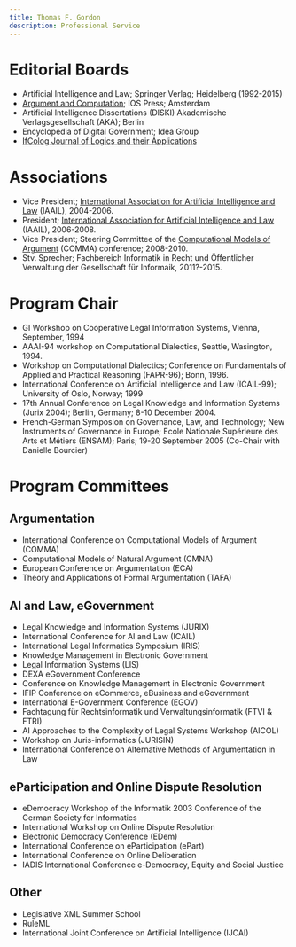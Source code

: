 ```yaml
---
title: Thomas F. Gordon
description: Professional Service
---
```


# Editorial Boards

- Artificial Intelligence and Law; Springer Verlag;
  Heidelberg (1992-2015)
- [Argument and Computation](http://content.iospress.com/journals/argument-and-computation); IOS Press; Amsterdam
- Artificial Intelligence Dissertations (DISKI)
  Akademische Verlagsgesellschaft (AKA); Berlin
- Encyclopedia of Digital Government; Idea Group
- [IfColog Journal of Logics and their Applications](http://www.collegepublications.co.uk/journals/ifcolog/)

# Associations

- Vice President; [International Association for Artificial
  Intelligence and Law](http://iaail.org/) (IAAIL), 2004-2006.
- President; [International Association for Artificial Intelligence and
  Law](http://iaail.org/) (IAAIL), 2006-2008.
- Vice President; Steering Committee of the [Computational Models of
  Argument](http://comma.csc.liv.ac.uk/) (COMMA) conference; 2008-2010.
- Stv. Sprecher; Fachbereich Informatik in Recht und Öffentlicher
  Verwaltung der Gesellschaft für Informaik, 2011?-2015.


# Program Chair

- GI Workshop on Cooperative Legal Information Systems, Vienna,
  September, 1994
- AAAI-94 workshop on Computational Dialectics, Seattle,
  Wasington, 1994.
- Workshop on Computational Dialectics; Conference on Fundamentals of
  Applied and Practical Reasoning (FAPR-96); Bonn, 1996.
- International Conference on Artificial Intelligence and Law
  (ICAIL-99); University of Oslo, Norway; 1999
- 17th Annual Conference on Legal Knowledge and Information Systems
  (Jurix 2004); Berlin, Germany; 8-10 December 2004.
- French-German Symposion on Governance, Law, and Technology; New
  Instruments of Governance in Europe; Ecole Nationale Supérieure des
  Arts et Métiers (ENSAM); Paris; 19-20 September 2005 (Co-Chair with
  Danielle Bourcier)

# Program Committees

## Argumentation

- International Conference on Computational Models of Argument
  (COMMA)
- Computational Models of Natural Argument (CMNA)
- European Conference on Argumentation (ECA)
- Theory and Applications of Formal Argumentation (TAFA)

## AI and Law, eGovernment

- Legal Knowledge and Information Systems (JURIX)
- International Conference for AI and Law (ICAIL)
- International Legal Informatics Symposium (IRIS)
- Knowledge Management in Electronic Government
- Legal Information Systems (LIS)
- DEXA eGovernment Conference
- Conference on Knowledge Management in Electronic Government
- IFIP Conference on eCommerce, eBusiness and eGovernment
- International E-Government Conference (EGOV)
- Fachtagung für Rechtsinformatik und Verwaltungsinformatik (FTVI & FTRI)
- AI Approaches to the Complexity of Legal Systems Workshop (AICOL)
- Workshop on Juris-informatics (JURISIN)
- International Conference on Alternative Methods of Argumentation in Law

## eParticipation and Online Dispute Resolution

- eDemocracy Workshop of the Informatik 2003 Conference of the German
  Society for Informatics
- International Workshop on Online Dispute Resolution
- Electronic Democracy Conference (EDem)
- International Conference on eParticipation (ePart)
- International Conference on Online Deliberation
- IADIS International Conference  e-Democracy, Equity and Social Justice

## Other

- Legislative XML Summer School
- RuleML
- International Joint Conference on Artificial Intelligence (IJCAI)

<!--

# Details

- Editorial Board; Artificial Intelligence and Law; Springer Verlag;
  Heidelberg; 1992 to present
- Vice Chairman; Special Interest Group 6.1.2; Formalization and
  Expert Systems in Law; German Association for Computer Science (GI),
  1992 to 2004.
- Executive Committee; International Association for Artificial
  Intelligence and Law (IAAIL), 1994-1997, 2000-2003 Co-chair; AAAI-94
  workshop on Computational Dialectics
- Program Chair; GI Workshop on Cooperative Legal Information Systems,
  Vienna, September, 1994
- Program Chair; Workshop on Computational Dialectics; Conference on
- Fundamentals of Applied and Practical Reasoning (FAPR-96);
  Bonn, 1996.
- Program Committee; 10th Annual Conference on Legal Knowledge and
  Information Systems (JURIX 1997); Amsterdam, The Netherlands; 12
  December 2000.
- Program Chair; International Conference on Artificial Intelligence
  and Law (ICAIL-99); University of Oslo, Norway; 1999 European
- Chairman; IFIP Working Group 8.5; Information Systems in Public
  Administration; 1998-2002
- Editorial Board; Artificial Intelligence and Law; Springer Verlag;
  Heidelberg; 1992 to present
- Vice Chairman; Special Interest Group 6.1.2; Formalization and
  Expert Systems in Law; German Association for Computer Science (GI),
  1992 to 2004.
- Executive Committee; International Association for Artificial
  Intelligence and Law (IAAIL), 1994-1997, 2000-2003
- Co-chair; AAAI-94 workshop on Computational Dialectics
- Program Chair; GI Workshop on Cooperative Legal Information Systems,
  Vienna, September, 1994
- Program Chair; Workshop on Computational Dialectics; Conference
  onFundamentals of Applied and Practical Reasoning (FAPR-96);
  Bonn, 1996.
- Program Committee; 10th Annual Conference on Legal Knowledge and
  Information Systems (JURIX 1997); Amsterdam, The Netherlands; 12
  December 2000.
- Program Chair; International Conference on Artificial Intelligence
  and Law (ICAIL-99); University of Oslo, Norway; 1999
- European Chairman; IFIP Working Group 8.5; Information Systems in
  Public Administration; 1998-2002
- External Reviewer; 13th Annual Conference on Legal Knowledge and
  Information Systems (JURIX 2000); Enschede, The Netherlands; 14-15
  December 2000.
- Executive Committee; FA 6.2 of the German Informatics Association;
  Informatics and Public Administration; 2001-2004.
- Executive Committee; FA 6.1 of the German Informatics Association;
- Legal Informatics and Information Law Editor, ERCIM News No. 48
  (January 2001), Special Theme: Electronic Government
- Program Committee; International Legal Informatics Symposium 2003
  (IRIS 2003); 20-22 February 2003; Salzburg, Austria
- Program Commitee; Online Mediation Symposium; Sankt Augustin,
  Germany; 21 February 2003
- Program Committee; Knowledge Management in Electronic Government
  (KMGov 2003); 26-28 May 2003; Greece
- Program Committee; Legal Information Systems (LIS 2003); Special
  Session in Conjunction with the 6th International Conference On
  Business Information (Bis 2003); Colorado Springs, Colorado, USA;
  June 4-6, 2003
- Program Committee; International Conference for Artificial
  Intelligence and Law (ICAIL 2003); Edinburgh, Scottland; June, 2003.
- Program Committee; Online Dispute Resolution Workshop of the
  International Conference for Artificial Intelligence and Law (ICAIL
  2003); Edinburgh, Scottland; June, 2003.
- Program Committee; Second DEXA eGovernment Conference (EGOV 2003);
  Prague, Czech Republic; 1-5 September 2003.
- Program Committee; 4th Annual International Conference on
  Object-Oriented and Internet-based Technologies, Concepts, and
  Applications for a Networked World (Net.ObjectDays 2003); Erfurt,
  Germany; 22-25 September 2003.
- Program Committe; eDemocracy Workshop of the Informatik 2003
  Conference of the German Society for Informatics (GI - Gesellschaft
  für Informatik); Frankfurt am Main, Germany; 29 Sep. - 02
  Oct., 2003.
- Vice President; International Association for Artificial
  Intelligence and Law (IAAIL), 2004-2006.
- Program Committee; 16th Annual Conference on Legal Knowledge and
  Information Systems (JURIX 2003); Utrecht, The Netherlands; 11-12
  December 2003.
- Organizing Committee; International Workshop on the Development of
  Standards for Describing Legal Documents; Utrecht, The Netherlands;
  11 December 2003.
- Co-chair; Workshop on AI to Support eGovernment; 23rd Annual
  International Conference of the BCS Specialist Group on Artificial
  Intelligence; Cambridge, UK; 15-17 December 2003.
- Program Committee; 5th Working Conference on Knowledge Management in
  Electronic Government (KMGov 2004); Krems, Austria; 17-18 May; 2004.
- Program Committee; International Legal Informatics Symposium 2004
  (IRIS 2004); Salzburg, Austria; 26-28 February 2004.
- Program Committee; EU-Lat Workshop on eGovernment and eDemocracy;
  Santiago, Chile; 24-27 May 2004.
- Program Committee; 4th Workshop on Computational Models of Natural
  Argument (CMNA4); 16th European Conference on Artificial
  Intelligence (ECAI 2004); Valencia, Spain; 22-27 August, 2004.
- Reviewer; Special Issue on Computational Models of Natural Argument
  of the International Journal of Intelligent Systems (IJIS); 2004.
- Program Committee; Fourth IFIP Conference on eCommerce, eBusiness
  and eGovernment; IFIP World Computer Congress; Toulouse, France;
  22-27 August 2004.
- Program Chair; 17th Annual Conference on Legal Knowledge and
  Information Systems (Jurix 2004); Berlin, Germany; 8-10
  December 2004.
- Program Committee; International Legal Informatics Symposium 2005
  (IRIS 2005); Salzburg, Austria; 24-26 February 2005.
- Program Committee; 10th International Conference on Artificial
  Intelligence and Law (ICAIL 05); Bologna; 6-10 June, 2005.
- Program Committee; 5th Workshop on Computational Models of Natural
  Argument (CMNA5); International Joint Conference on Artficial
  Intelligence (IJCAI 2005); Edinburgh; 30 July - 5 August, 2005.
- President; International Association for Artificial Intelligence and
  Law (IAAIL), 2006-2008.
- Program Committee; DEXA eGovernment Conference (EGOV 2005);
  Copenhagen, Denmark; 22-26 August 2005.
- Co-Chair; French-German Symposion on Governance, Law, and
  Technology; New Instruments of Governance in Europe; Ecole Nationale
  Supérieure des Arts et Métiers (ENSAM); Paris; 19-20 September 2005;
- Program Committee; Jurix 2005 Conference on Legal Knowledge Systems;
  Brussels, Belgium; 8-10 December 2005.
- Program Committee; Jurix 2005 Workshop on Online Dispute Resolution;
  Brussels, Belgium; 10 December 2005.
- Program Committee; International Legal Informatics Symposium (IRIS
  2006); Vienna, Austria; 16-18 February 2006.
- Program Committee; First International Conference on Computational
  Models of Argument (COMMA06); Liverpool, UK; September, 2006.
- Program Committee; Special Session on Argument, Dialogue and
  Decision of the Eleventh International Workshop on Non-Montonic
  Reasoning; Lake District, England; 30 May - 1 June 2006.
- Program Committee; 6th Workshop on Computational Models of Natural
  Argument (CMNA6); 17th European Conference on Artificial
  Intelligence (ECAI 2006); Riva del Garda, Italy; 28 August, 2006.
- Editorial Board; Artificial Intelligence Dissertations (DISKI);
  Akademische Verlagsgesellschaft (AKA); Berlin; 2006 to present.
- Program Committee; 11th International Conference on Artificial
  Intelligence and Law (ICAIL 07); Palo Alto, California; June, 2007.
- Program Committee; Fourth International Workshop on Online Dispute
  Resolution; Palo Alto, California; June, 2007.
- Program Committee; 3. eDemo-Workshop: Sozio-technische
  Infrastrukturen für demokratische Prozesse: Praxis und Perspektiven;
  Informatik 2006; Technische Universität Dresden; 5-6 Oktober 2006.
- Program Committee; Jurix 2006 Conference on Legal Knowledge Systems;
  Paris, France; 7-9 December 2006.
- Program Committee; 7th Workshop on Computational Models of Natural
  Argument (CMNA7); International Joint Conference on Artificial
  Intelligence (IJCAI); Hyberabad, India; January, 2007.
- Editorial Board; Encyclopedia of Digital Government; Idea Group; 2006.
- Scientific Advisory Board; European IT Academy of Law (Europäische
  EDV-Akademie des Rechts, EEAR); 2007-2010.
- Program Committee; 2nd International Pragmatic Web Conference;
  Tilburg, The Netherlands; 22-23 October 2007.
- Program Committee; Sixth international EGOV conference 2007;
  Regensburg, Germany; 3-7 September 2007.
- Scientific Committee; Legislative XML Summer School; San Domenico di
  Fiesole (Florence, Italy); 10-15 September 2007.
- Program Committee; Jurix 2007 Conference on Legal Knowledge Systems;
  Leyden, The Netherlands; 12-15 December 2007.
- Executive Board; Department for Informatics in Law and Public
  Administration (FB RVI); German Society for Informatics (GI); 2008
  to present.
- Program Committee; Second International Conference on Computational
  Models of Argument (COMMA 2008); RIT; Toulouse, France; May, 2008.
- Program Committee; Seventh International E-Government Conference
  (EGOV 2008); Torino, Italy; 1-5 September 2008.
- Program Committee; RuleML 2008; Orlando, Florida; October, 2008.
- Program Committee; Electronic Democracy Conference (EDem2008);
  Krems, Austria; 29-30 September 2008.
- Vice President; Steering Committee of the Computational Models of
  Argument (COMMA 2008) conference; 2008-2010.
- Program Committee; 12th International Conference on Artificial
  Intelligence and Law (ICAIL 09); Barcelona, Spain; June, 2009.
- Program Committee; Jurix 2008 Conference on Legal Knowledge
  Systems;Florence, Italy; 10-13 December 2008.
- Program Committee; Jurix 2008 Workshop on Online Dispute Resolution;
  Florence, Italy; 10 December 2008.
- Program Committee; First International Conference on eParticipation
  (ePart) 2009; Linz, Austria; 31 August - 4 September 2009.
- Program Committee; Third Conference on Electronic Democracy (EDem
  2009); Vienna, Austria; 7-8 September 2009.
- Program Committee; Third International Conference on Computational
  Models of Argument (COMMA 2010); University of Brescia, Italy; 8-10
  September, 2010.
- Program Committee; Fachtagung für Rechtsinformatik und
  Verwaltungsinformatik (FTVI & FTRI 2010); Universität Koblenz; 25-26
  März, 2010.
- Program Committee; Jurix 2009 Conference on Legal Knowledge Systems;
  Rotterdam, The Netherlands; 16-19 December 2009.
- Scientific Committee; Legislative XML Summer School; San Domenico di
  Fiesole (Florence, Italy); 7-12 September 2009.
- Editorial Board; Argument and Computation; Taylor and Francis;
  London; 2009 to present.
- Program Committee; Fourth Conference on Electronic Democracy (EDem
  2010); Danube University, Krems, Austria; 6-7 May 2010.
- Program Committee; Second International Conference on eParticipation
  (ePart 2010); University of Lausanne; Lausanne, Switzerland; August
  29 - September 2, 2010.
- Program Committee; 4th International Conference on Online
  Deliberation (OD2010); University of Leeds, United Kingdom; 30
  June - 2 July, 2010.
- Program Committee; IADIS International Conference e-Democracy,
  Equity and Social Justice; Albert Lüdwig University; Freiburg,
  Germany; 26 - 28 July 2010.
- Track Chair, Rules and Norms; 4th International Web Rule Symposium
  (RuleML 2010); Washington D.C., USA; 21-23 October 2010.
- Program Committee; 10th International Workshop on Computational
  Models of Natural Argument, CMNA X; Lisbon, Portugal; August, 2010.
- Program Committee; Jurix 2010 Conference on Legal Knowledge
  Systems; 2010.  Section Editor for Argumentation; Artificial
  Intelligence and Law; Springer-Verlag; Heidelberg; as of June, 2010.
- Program Committee; Jurix 2010 Workshop on Modelling Legal Cases and
  Legal Rules; Liverpool, UK; December, 2010.
- Stv. Sprecher; Fachbreich Informatik in Recht und öffentlicher
  Verwaltung; Gesellschaft für Informatik e.V.; 2010
- Program Committee; First International Workshop on Theory and
  Applications of Formal Argumentation (TAFA-11); Barcelona, Spain;
  July 2010.
- Scientific Advisory Board; Law, Governance and Technology Series;
  Springer-Verlag; 2011 to present.
- Program Committee; 13th International Conference on Artificial
  Intelligence and Law (ICAIL 2011); Pittsburg, Pennsylvannia, USA;
  June 6-10, 2011.
- Program Committee; 11th International Workshop on Computational
  Models of Natural Argument, CMNA XI; San Francisco, California;
  August, 2011.
- Program Committee; Twenty-Second International Joint Conference on
  Artificial Intelligence (IJCAI-11); Barcelona, Spain; July
  16-22, 2011.
- Program Committee; AI Approaches to the Complexity of Legal Systems
  Workshop (AICOL-2011); XXV. World Congress of Philosophy of Law and
  Social Philosophy; Frankfurt am Main, Germany; 15-20 August 2011.
- Cochair, together with Antonino Rotolo, of the Rules and Norms Track
  of the RuleML 2011 conference, co-located with the international
  Business Rules Forum; Orlando, Florida; 3-5 November 2011.
- Program Committee; Fifth International Workshop on Juris-informatics
  (JURISIN 2011); Kagawa, Japan; 1-2 December 2011.
- Program Committee; Jurix 2011 Conference on Legal Knowledge Systems;
  Vienna, Austraia; 14-16 December 2011.
- Program Committee; Fachtagung für Verwaltungsinformatik (FTVI) und
  Fachtagung für Rechtsinformatik (FTRI) 2012; Zeppelin Universität in
  Friedrichshafen am Bodensee; 15-16 March 2012.
- Program Committee; Conference for Administrative Information Systems
  (FTVI 2012) and Legal Information Systems (FTRI 2012);
  Friedrichshafen; Germany; March 14-16, 2012.
- Program Committee; Fourth international conference on eParticipation
  (ePart 2012); Kristiansand, Norway; September 3-6, 2012.
- Programm Committee; 12th International Workshop on Computational
  Models of Natural Argument (CMNA XII); Montpellier, France; 27-28
  August 2012.
- Program Committee; 4th International Conference on Computational
  Models of Argument (COMMA 2012); Vienna, Austria, 10-12
  September, 2012.
- Program Committee; International Conference on Alternative Methods
  of Argumentation in Law (Argumentation 2012); Brno, Czech Republic;
  October 26, 2012.
- Program Committee; Sixth International Workshop on Juris-informatics
  (JURISIN 2012); Miyazaki, Japan; November 30 - December 1, 2012.
- Program Committee; Jurix 2011 Conference on Legal Knowledge Systems;
  Amsterdam, The Netherlands; 18-19 December 2012.
- Program Committee; 14th International Conference on Artificial
  Intelligence and Law (ICAIL 2013); Rome, Italy; June 10-14, 2013.
- Program Commitee; 7th International University of Washington,
  Seattle, U.S.RuleML 2013 Challenge; 11-13 July 2013.
- Program Committee; Fifth international conference on eParticipation
  (ePart 2013); Koblenz, Germany; September 16-19, 2013.
- Program Committee; Second International Workshop on Theory and
  Applications of Formal Argumentation (TAFA 2013); Beijing, China;
  August 2013.
- Program Committee; 13th International Workshop on Computational
  Models of Natural Argument (CMNA 13); Rome, Italy; 14 June 2013.
- Program Committee; Jurix 2011 Conference on Legal Knowledge Systems;
  Bologna, Italy; 11-13 December 2013.
- Advisory Committee; Seventh International Workshop on
  Juris-informatics (JURISIN 2013); Japan; 2013.
- Organizing Committee; Conference for Administrative Information
  Systems (FTVI 2014) and Legal Information Systems (FTRI 2014);
  Berlin; Germany; 20-21 March 2014.
- Program Committee; 5th International Conference on Computational
  Models of Argument (COMMA 2014); Pitlochry, Scotland; 9-12
  September, 2014.
- Program Committee; First European Conference on Argumentation (ECA
  2015); Lisbon, Portugal, 9-12 June 2015.
- External Reviewer; 13th Annual Conference on Legal Knowledge and
  Information Systems (JURIX 2000); Enschede, The Netherlands; 14-15
  December 2000.
- Executive Committee; FA 6.2 of the German Informatics Association;
  Informatics and Public Administration; 2001-2004.
- Executive Committee; FA 6.1 of the German Informatics Association;
  Legal Informatics and Information Law
- Editor, ERCIM News No. 48 (January 2001), Special Theme: Electronic
  Government
- Program Committee; International Legal Informatics Symposium 2003
  (IRIS 2003); 20-22 February 2003; Salzburg, Austria
- Program Commitee; Online Mediation Symposium; Sankt Augustin,
  Germany; 21 February 2003
- Program Committee; Knowledge Management in Electronic Government
  (KMGov 2003); 26-28 May 2003; Greece
- Program Committee; Legal Information Systems (LIS 2003); Special
  Session in Conjunction with the 6th International Conference On
  Business Information (Bis 2003); Colorado Springs, Colorado, USA;
  June 4-6, 2003
- Program Committee; International Conference for Artificial
  Intelligence and Law (ICAIL 2003); Edinburgh, Scottland; June, 2003.
- Program Committee; Online Dispute Resolution Workshop of the
  International Conference for Artificial Intelligence and Law (ICAIL
  2003); Edinburgh, Scottland; June, 2003.
- Program Committee; Second DEXA eGovernment Conference (EGOV 2003);
  Prague, Czech Republic; 1-5 September 2003.
- Program Committee; 4th Annual International Conference on
  Object-Oriented and Internet-based Technologies, Concepts, and
  Applications for a Networked World (Net.ObjectDays 2003); Erfurt,
  Germany; 22-25 September 2003.
- Program Committe; eDemocracy Workshop of the Informatik 2003
  Conference of the German Society for Informatics (GI - Gesellschaft
  für Informatik); Frankfurt am Main, Germany; 29 Sep. - 02
  Oct., 2003. Vice President; International Association for Artificial
  Intelligence and Law (IAAIL), 2004-2006.
- Program Committee; 16th Annual Conference on Legal Knowledge and
  Information Systems (JURIX 2003); Utrecht, The Netherlands; 11-12
  December 2003.
- Organizing Committee; International Workshop on the Development of
  Standards for Describing Legal Documents; Utrecht, The Netherlands;
  11 December 2003.
- Co-chair; Workshop on AI to Support eGovernment; 23rd Annual
  International Conference of the BCS Specialist Group on Artificial
  Intelligence; Cambridge, UK; 15-17 December 2003.
- Program Committee; 5th Working Conference on Knowledge Management in
  Electronic Government (KMGov 2004); Krems, Austria; 17-18 May; 2004.
- Program Committee; International Legal Informatics Symposium 2004
  (IRIS 2004); Salzburg, Austria; 26-28 February 2004.
- Program Committee; EU-Lat Workshop on eGovernment and eDemocracy;
  Santiago, Chile; 24-27 May 2004.
- Program Committee; 4th Workshop on Computational Models of Natural
  Argument (CMNA4); 16th European Conference on Artificial
  Intelligence (ECAI 2004); Valencia, Spain; 22-27 August, 2004.
- Reviewer; Special Issue on Computational Models of Natural Argument
  of the International Journal of
- Intelligent Systems (IJIS); 2004.
- Program Committee; Fourth IFIP Conference on eCommerce, eBusiness
  and eGovernment; IFIP World Computer Congress; Toulouse, France;
  22-27 August 2004.
- Program Chair; 17th Annual Conference on Legal Knowledge and
  Information Systems (Jurix 2004); Berlin, Germany; 8-10
  December 2004.
- Program Committee; International Legal Informatics Symposium 2005
  (IRIS 2005); Salzburg, Austria; 24-26 February 2005.
- Program Committee; 10th International Conference on Artificial
  Intelligence and Law (ICAIL 05); Bologna; 6-10 June, 2005.
- Program Committee; 5th Workshop on Computational Models of Natural
  Argument (CMNA5); International Joint Conference on Artficial
  Intelligence (IJCAI 2005); Edinburgh; 30 July - 5 August, 2005.
- President; International Association for Artificial Intelligence and
  Law (IAAIL), 2006-2008.
- Program Committee; DEXA eGovernment Conference (EGOV 2005);
  Copenhagen, Denmark; 22-26 August 2005.
- Co-Chair; French-German Symposion on Governance, Law, and
  Technology; New Instruments of Governance in Europe; Ecole Nationale
  Supérieure des Arts et Métiers (ENSAM); Paris; 19-20 September 2005;
- Program Committee; Jurix 2005 Conference on Legal Knowledge Systems;
  Brussels, Belgium; 8-10 December 2005.
- Program Committee; Jurix 2005 Workshop on Online Dispute Resolution;
  Brussels, Belgium; 10 December 2005.
- Program Committee; International Legal Informatics Symposium (IRIS
  2006); Vienna, Austria; 16-18 February 2006.
- Program Committee; First International Conference on Computational
  Models of Argument (COMMA06); Liverpool, UK; September, 2006.
- Program Committee; Special Session on Argument, Dialogue and
  Decision of the Eleventh International Workshop on Non-Montonic
  Reasoning; Lake District, England; 30 May - 1 June 2006.
- Program Committee; 6th Workshop on Computational Models of Natural
  Argument (CMNA6); 17th European Conference on Artificial
  Intelligence (ECAI 2006); Riva del Garda, Italy; 28 August, 2006.
- Editorial Board; Artificial Intelligence Dissertations (DISKI);
  Akademische Verlagsgesellschaft (AKA); Berlin; 2006 to present.
- Program Committee; 11th International Conference on Artificial
  Intelligence and Law (ICAIL 07); Palo Alto, California; June, 2007.
- Program Committee; Fourth International Workshop on Online Dispute
  Resolution; Palo Alto, California; June, 2007.
- Program Committee; 3. eDemo-Workshop: Sozio-technische
  Infrastrukturen für demokratische Prozesse: Praxis und Perspektiven;
  Informatik 2006; Technische Universität Dresden; 5-6 Oktober 2006.
- Program Committee; Jurix 2006 Conference on Legal Knowledge Systems;
  Paris, France; 7-9 December 2006.
- Program Committee; 7th Workshop on Computational Models of Natural
  Argument (CMNA7); International Joint Conference on Artificial
  Intelligence (IJCAI); Hyberabad, India; January, 2007.
- Editorial Board; Encyclopedia of Digital Government; Idea
  Group; 2006.
- Scientific Advisory Board; European IT Academy of Law (Europäische
  EDV-Akademie des Rechts, EEAR); 2007-2010.
- Program Committee; 2nd International Pragmatic Web Conference;
  Tilburg, The Netherlands; 22-23 October 2007.
- Program Committee; Sixth international EGOV conference 2007;
  Regensburg, Germany; 3-7 September 2007.
- Scientific Committee; Legislative XML Summer School; San Domenico di
  Fiesole (Florence, Italy); 10-15 September 2007.
- Program Committee; Jurix 2007 Conference on Legal Knowledge Systems;
  Leyden, The Netherlands; 12-15 December 2007.
- Executive Board; Department for Informatics in Law and Public
  Administration (FB RVI); German Society for Informatics (GI); 2008
  to present.
- Program Committee; Second International Conference on Computational
  Models of Argument (COMMA 2008); RIT; Toulouse, France; May, 2008.
- Program Committee; Seventh International E-Government Conference
  (EGOV 2008); Torino, Italy; 1-5 September 2008.
- Program Committee; RuleML 2008; Orlando, Florida; October, 2008.
- Program Committee; Electronic Democracy Conference (EDem2008);
  Krems, Austria; 29-30 September 2008.
- Vice President; Steering Committee of the Computational Models of
  Argument (COMMA 2008) conference; 2008-2010.
- Program Committee; 12th International Conference on Artificial
  Intelligence and Law (ICAIL 09); Barcelona, Spain; June, 2009.
- Program Committee; Jurix 2008 Conference on Legal Knowledge Systems;
  Florence, Italy; 10-13 December 2008.
- Program Committee; Jurix 2008 Workshop on Online Dispute Resolution;
  Florence, Italy; 10 December 2008.
- Program Committee; First International Conference on eParticipation
  (ePart) 2009; Linz, Austria; 31 August - 4 September 2009.
- Program Committee; Third Conference on Electronic Democracy (EDem
  2009); Vienna, Austria; 7-8 September 2009.
- Program Committee; Third International Conference on Computational
  Models of Argument (COMMA 2010); University of Brescia, Italy; 8-10
  September, 2010.
- Program Committee; Fachtagung für Rechtsinformatik und
  Verwaltungsinformatik (FTVI & FTRI 2010); Universität Koblenz; 25-26
  März, 2010.
- Program Committee; Jurix 2009 Conference on Legal Knowledge Systems;
  Rotterdam, The Netherlands; 16-19 December 2009.
- Scientific Committee; Legislative XML Summer School; San Domenico di
  Fiesole (Florence, Italy); 7-12 September 2009.
- Editorial Board; Argument and Computation; Taylor and Francis;
  London; 2009 to present.
- Program Committee; Fourth Conference on Electronic Democracy (EDem
  2010); Danube University, Krems, Austria; 6-7 May 2010.
- Program Committee; Second International Conference on eParticipation
  (ePart 2010); University of Lausanne; Lausanne, Switzerland; August
  29 - September 2, 2010.
- Program Committee; 4th International Conference on Online
  Deliberation (OD2010); University of Leeds, United Kingdom; 30
  June - 2 July, 2010.
- Program Committee; IADIS International Conference e-Democracy,
  Equity and Social Justice; Albert Lüdwig University; Freiburg,
  Germany; 26 - 28 July 2010.
- Track Chair, Rules and Norms; 4th International Web Rule Symposium
  (RuleML 2010); Washington D.C., USA; 21-23 October 2010.
- Program Committee; 10th International Workshop on Computational
  Models of Natural Argument, CMNA X; Lisbon, Portugal; August, 2010.
- Program Committee; Jurix 2010 Conference on Legal Knowledge
  Systems; 2010.
- Section Editor for Argumentation; Artificial Intelligence and Law;
  Springer-Verlag; Heidelberg; as of June, 2010.
- Program Committee; Jurix 2010 Workshop on Modelling Legal Cases and
  Legal Rules; Liverpool, UK; December, 2010.
- Stv. Sprecher; Fachbreich Informatik in Recht und öffentlicher
  Verwaltung; Gesellschaft für Informatik e.V.; 2010
- Program Committee; First International Workshop on Theory and
  Applications of Formal Argumentation (TAFA-11); Barcelona, Spain;
  July 2010.
- Scientific Advisory Board; Law, Governance and Technology Series;
  Springer-Verlag; 2011 to present.
- Program Committee; 13th International Conference on Artificial
  Intelligence and Law (ICAIL 2011); Pittsburg, Pennsylvannia, USA;
  June 6-10, 2011.
- Program Committee; 11th International Workshop on Computational
  Models of Natural Argument, CMNA XI; San Francisco, California;
  August, 2011.
- Program Committee; Twenty-Second International Joint Conference on
  Artificial Intelligence (IJCAI-11); Barcelona, Spain; July
  16-22, 2011.
- Program Committee; AI Approaches to the Complexity of Legal Systems
  Workshop (AICOL-2011); XXV. World Congress of Philosophy of Law and
  Social Philosophy; Frankfurt am Main, Germany; 15-20 August 2011.
- Cochair, together with Antonino Rotolo, of the Rules and Norms Track
  of the RuleML 2011 conference, co-located with the international
  Business Rules Forum; Orlando, Florida; 3-5 November 2011.
- Program Committee; Fifth International Workshop on Juris-informatics
  (JURISIN 2011); Kagawa, Japan; 1-2 December 2011.
- Program Committee; Jurix 2011 Conference on Legal Knowledge Systems;
  Vienna, Austraia; 14-16 December 2011.
- Program Committee; Fachtagung für Verwaltungsinformatik (FTVI) und
  Fachtagung für Rechtsinformatik (FTRI) 2012; Zeppelin Universität in
  Friedrichshafen am Bodensee; 15-16 March 2012.
- Program Committee; Conference for Administrative Information Systems
  (FTVI 2012) and Legal Information Systems (FTRI 2012);
  Friedrichshafen; Germany; March 14-16, 2012.
- Program Committee; Fourth international conference on eParticipation
  (ePart 2012); Kristiansand, Norway; September 3-6, 2012.
- Programm Committee; 12th International Workshop on Computational
  Models of Natural Argument (CMNA XII); Montpellier, France; 27-28
  August 2012.
- Program Committee; 4th International Conference on Computational
  Models of Argument (COMMA 2012); Vienna, Austria, 10-12
  September, 2012.
- Program Committee; International Conference on Alternative Methods
  of Argumentation in Law (Argumentation 2012); Brno, Czech Republic;
  October 26, 2012.
- Program Committee; Sixth International Workshop on Juris-informatics
  (JURISIN 2012); Miyazaki, Japan; November 30 - December 1, 2012.
- Program Committee; Jurix 2011 Conference on Legal Knowledge Systems;
  Amsterdam, The Netherlands; 18-19 December 2012.
- Program Committee; 14th International Conference on Artificial
  Intelligence and Law (ICAIL 2013); Rome, Italy; June 10-14, 2013.
- Program Commitee; 7th International University of Washington,
  Seattle, U.S.RuleML 2013 Challenge; 11-13 July 2013.
- Program Committee; Fifth international conference on eParticipation
  (ePart 2013); Koblenz, Germany; September 16-19, 2013.
- Program Committee; Second International Workshop on Theory and
  Applications of Formal Argumentation (TAFA 2013); Beijing, China;
  August 2013.
- Program Committee; 13th International Workshop on Computational
  Models of Natural Argument (CMNA 13); Rome, Italy; 14 June 2013.
- Program Committee; Jurix 2011 Conference on Legal Knowledge Systems;
  Bologna, Italy; 11-13 December 2013.
- Advisory Committee; Seventh International Workshop on
  Juris-informatics (JURISIN 2013); Japan; 2013.
- Organizing Committee; Conference for Administrative Information
  Systems (FTVI 2014) and Legal Information Systems (FTRI 2014);
  Berlin; Germany; 20-21 March 2014.
- Program Committee; 5th International Conference on Computational
  Models of Argument (COMMA 2014); Pitlochry, Scotland; 9-12
  September, 2014.
- Program Committee; First European Conference on Argumentation (ECA
  2015); Lisbon, Portugal, 9-12 June 2015.

-->
